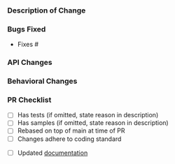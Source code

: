 ### Description of Change ###

<!-- Describe your changes here. -->

### Bugs Fixed ###
<!-- Provide links to issues here. Ensure that a GitHub issue was created for your feature or bug fix before sending PR. -->

- Fixes #

### API Changes ###

<!-- List all API changes here (or just put None), example:

Added: 
 
- `string Class.Property { get; set; }`
- `void Class.Method();`

Changed:

 - `object Cell.OldPropertyName` => `object Cell.NewPropertyName`
 
If there is an entirely new API, then you can use a more verbose style:

```csharp
public static class NewClass {
    public static int SomeProperty { get; set; }
    public static void SomeMethod(string value);
}
``` -->

### Behavioral Changes ###

<!-- Describe any non-bug related behavioral changes that may change how users app behaves when upgrading to this version of the codebase. -->

### PR Checklist ###
<!-- Please check all the things you did here and double-check that you got it all, or state why you didn't do something -->

- [ ] Has tests (if omitted, state reason in description)
- [ ] Has samples (if omitted, state reason in description)
- [ ] Rebased on top of main at time of PR
- [ ] Changes adhere to coding standard
<!-- If at all possible, please update/add the documentation on the repo below. We would very much appreciate that. If you are unable to, please consider at least opening an issue on the repo below so we know that Docs still need to be adjusted/created. Thanks! <3 -->
- [ ] Updated [documentation](https://github.com/MicrosoftDocs/xamarin-communitytoolkit)
